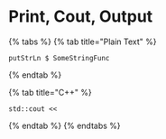 # Print, Cout, Output



{% tabs %}
{% tab title="Plain Text" %}
```text
putStrLn $ SomeStringFunc
```
{% endtab %}

{% tab title="C++" %}
```
std::cout << 
```
{% endtab %}
{% endtabs %}

